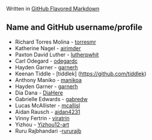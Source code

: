 Written in [GitHub Flavored Markdown](https://docs.github.com/en/get-started/writing-on-github)

## **Name and GitHub username/profile**

* Richard Torres Molina - [torresmr](https://github.com/torresmr)
* Katherine Nagel - [airimder](https://github.com/airimder)
* Paxton David Luther - [lutherpwhit](https://github.com/lutherpWhit)
* Carl Odegard - [odegardc](https://github.com/odegardc)
* Hayden Garner - [garnerh](https://github.com/garnerh25)
* Keenan Tiddle - [tiddlek] (https://github.com/tiddlek)
* Anthony Maniko - [manikoa](https://github.com/manikoa)
* Hayden Garner - [garnerh](https://github.com/garnerh25)
* Dia Dana - [DiaHere](https://github.com/DiaHere)
* Gabrielle Edwards - [gabredw](https://github.com/gabredw)
* Lucas McAllister - [mcallisl](https://github.com/mcallisl)
* Aidan Rausch - [aidan4231](https://github.com/aidan4231)
* Vinny Fertrin - [viratrin](https://github.com/viratrin)
* Yizhou - [Yizhou12-art](https://github.com/Yizhou12-art)
* Ruru Rajbhandari -[rururajb](https://github.com/rururajb)
